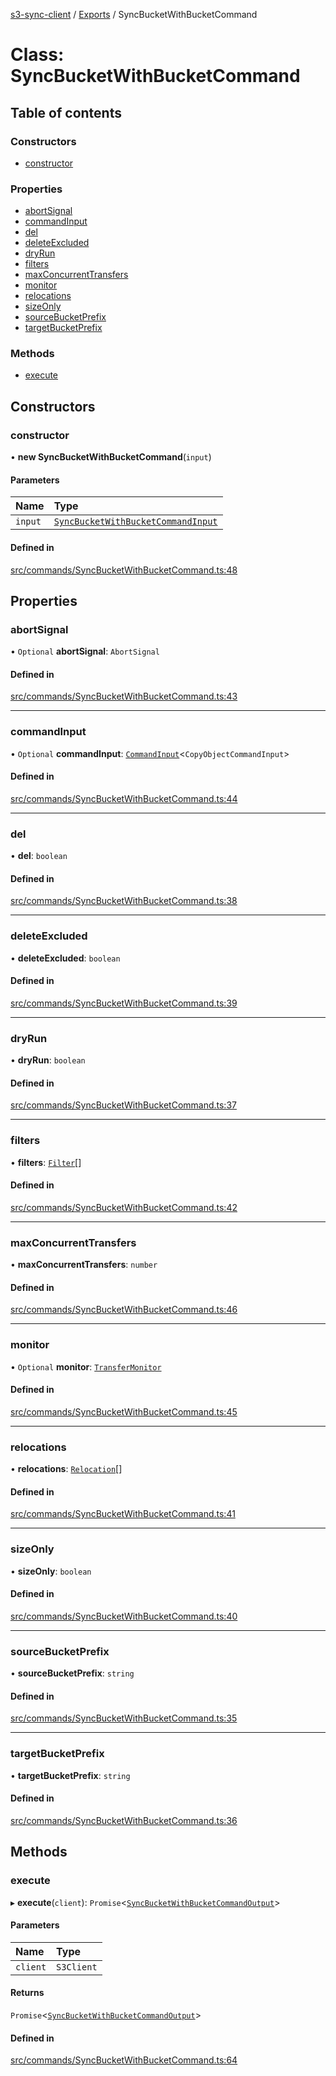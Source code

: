 [s3-sync-client](../README.md) / [Exports](../modules.md) / SyncBucketWithBucketCommand

# Class: SyncBucketWithBucketCommand

## Table of contents

### Constructors

- [constructor](SyncBucketWithBucketCommand.md#constructor)

### Properties

- [abortSignal](SyncBucketWithBucketCommand.md#abortsignal)
- [commandInput](SyncBucketWithBucketCommand.md#commandinput)
- [del](SyncBucketWithBucketCommand.md#del)
- [deleteExcluded](SyncBucketWithBucketCommand.md#deleteexcluded)
- [dryRun](SyncBucketWithBucketCommand.md#dryrun)
- [filters](SyncBucketWithBucketCommand.md#filters)
- [maxConcurrentTransfers](SyncBucketWithBucketCommand.md#maxconcurrenttransfers)
- [monitor](SyncBucketWithBucketCommand.md#monitor)
- [relocations](SyncBucketWithBucketCommand.md#relocations)
- [sizeOnly](SyncBucketWithBucketCommand.md#sizeonly)
- [sourceBucketPrefix](SyncBucketWithBucketCommand.md#sourcebucketprefix)
- [targetBucketPrefix](SyncBucketWithBucketCommand.md#targetbucketprefix)

### Methods

- [execute](SyncBucketWithBucketCommand.md#execute)

## Constructors

### constructor

• **new SyncBucketWithBucketCommand**(`input`)

#### Parameters

| Name | Type |
| :------ | :------ |
| `input` | [`SyncBucketWithBucketCommandInput`](../modules.md#syncbucketwithbucketcommandinput) |

#### Defined in

[src/commands/SyncBucketWithBucketCommand.ts:48](https://github.com/jeanbmar/s3-sync-client/blob/c83b38d/src/commands/SyncBucketWithBucketCommand.ts#L48)

## Properties

### abortSignal

• `Optional` **abortSignal**: `AbortSignal`

#### Defined in

[src/commands/SyncBucketWithBucketCommand.ts:43](https://github.com/jeanbmar/s3-sync-client/blob/c83b38d/src/commands/SyncBucketWithBucketCommand.ts#L43)

___

### commandInput

• `Optional` **commandInput**: [`CommandInput`](../modules.md#commandinput)<`CopyObjectCommandInput`\>

#### Defined in

[src/commands/SyncBucketWithBucketCommand.ts:44](https://github.com/jeanbmar/s3-sync-client/blob/c83b38d/src/commands/SyncBucketWithBucketCommand.ts#L44)

___

### del

• **del**: `boolean`

#### Defined in

[src/commands/SyncBucketWithBucketCommand.ts:38](https://github.com/jeanbmar/s3-sync-client/blob/c83b38d/src/commands/SyncBucketWithBucketCommand.ts#L38)

___

### deleteExcluded

• **deleteExcluded**: `boolean`

#### Defined in

[src/commands/SyncBucketWithBucketCommand.ts:39](https://github.com/jeanbmar/s3-sync-client/blob/c83b38d/src/commands/SyncBucketWithBucketCommand.ts#L39)

___

### dryRun

• **dryRun**: `boolean`

#### Defined in

[src/commands/SyncBucketWithBucketCommand.ts:37](https://github.com/jeanbmar/s3-sync-client/blob/c83b38d/src/commands/SyncBucketWithBucketCommand.ts#L37)

___

### filters

• **filters**: [`Filter`](../modules.md#filter)[]

#### Defined in

[src/commands/SyncBucketWithBucketCommand.ts:42](https://github.com/jeanbmar/s3-sync-client/blob/c83b38d/src/commands/SyncBucketWithBucketCommand.ts#L42)

___

### maxConcurrentTransfers

• **maxConcurrentTransfers**: `number`

#### Defined in

[src/commands/SyncBucketWithBucketCommand.ts:46](https://github.com/jeanbmar/s3-sync-client/blob/c83b38d/src/commands/SyncBucketWithBucketCommand.ts#L46)

___

### monitor

• `Optional` **monitor**: [`TransferMonitor`](TransferMonitor.md)

#### Defined in

[src/commands/SyncBucketWithBucketCommand.ts:45](https://github.com/jeanbmar/s3-sync-client/blob/c83b38d/src/commands/SyncBucketWithBucketCommand.ts#L45)

___

### relocations

• **relocations**: [`Relocation`](../modules.md#relocation)[]

#### Defined in

[src/commands/SyncBucketWithBucketCommand.ts:41](https://github.com/jeanbmar/s3-sync-client/blob/c83b38d/src/commands/SyncBucketWithBucketCommand.ts#L41)

___

### sizeOnly

• **sizeOnly**: `boolean`

#### Defined in

[src/commands/SyncBucketWithBucketCommand.ts:40](https://github.com/jeanbmar/s3-sync-client/blob/c83b38d/src/commands/SyncBucketWithBucketCommand.ts#L40)

___

### sourceBucketPrefix

• **sourceBucketPrefix**: `string`

#### Defined in

[src/commands/SyncBucketWithBucketCommand.ts:35](https://github.com/jeanbmar/s3-sync-client/blob/c83b38d/src/commands/SyncBucketWithBucketCommand.ts#L35)

___

### targetBucketPrefix

• **targetBucketPrefix**: `string`

#### Defined in

[src/commands/SyncBucketWithBucketCommand.ts:36](https://github.com/jeanbmar/s3-sync-client/blob/c83b38d/src/commands/SyncBucketWithBucketCommand.ts#L36)

## Methods

### execute

▸ **execute**(`client`): `Promise`<[`SyncBucketWithBucketCommandOutput`](../modules.md#syncbucketwithbucketcommandoutput)\>

#### Parameters

| Name | Type |
| :------ | :------ |
| `client` | `S3Client` |

#### Returns

`Promise`<[`SyncBucketWithBucketCommandOutput`](../modules.md#syncbucketwithbucketcommandoutput)\>

#### Defined in

[src/commands/SyncBucketWithBucketCommand.ts:64](https://github.com/jeanbmar/s3-sync-client/blob/c83b38d/src/commands/SyncBucketWithBucketCommand.ts#L64)
